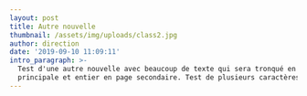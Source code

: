 ```yaml
---
layout: post
title: Autre nouvelle
thumbnail: /assets/img/uploads/class2.jpg
author: direction
date: '2019-09-10 11:09:11'
intro_paragraph: >-
  Test d'une autre nouvelle avec beaucoup de texte qui sera tronqué en page
  principale et entier en page secondaire. Test de plusieurs caractères.
---
```



